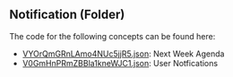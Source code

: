 ## Notification \(Folder\)

The code for the following concepts can be found here: 

- [VYOrQmGRnLAmo4NUc5jjR5.json](VYOrQmGRnLAmo4NUc5jjR5.json): Next Week Agenda
- [V0GmHnPRmZBBla1kneWJC1.json](V0GmHnPRmZBBla1kneWJC1.json): User Notfications
